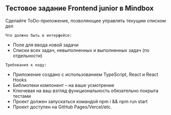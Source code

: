 ## Тестовое задание Frontend junior в Mindbox 

Сделайте ToDo-приложение, позволяющее управлять текущим списком дел

`Что должно быть в интерфейсе:`

 - Поле для ввода новой задачи
 - Списки всех задач, невыполненных и выполненных задач (по отдельности)

`Требования к коду:`

- Приложение создано с использованием TypeScript, React и React Hooks
- Библиотеки компонент – на ваше усмотрение
- Ключевая на ваш взгляд функциональность обязательно покрыта тестами
- Проект должен запускаться командой npm i && npm run start
- Проект доступен на GitHub Pages/Vercel/etc.
